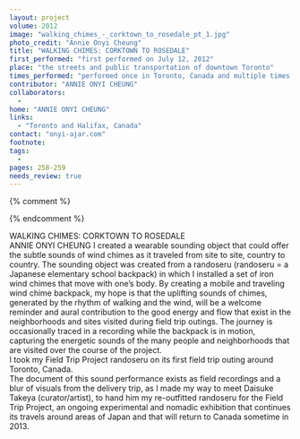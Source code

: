 ```yaml
---
layout: project
volume: 2012
image: "walking_chimes_-_corktown_to_rosedale_pt_1.jpg"
photo_credit: "Annie Onyi Cheung"
title: "WALKING CHIMES: CORKTOWN TO ROSEDALE"
first_performed: "first performed on July 12, 2012"
place: "the streets and public transportation of downtown Toronto"
times_performed: "performed once in Toronto, Canada and multiple times in Japan in 2012"
contributor: "ANNIE ONYI CHEUNG"
collaborators: 
  - 
home: "ANNIE ONYI CHEUNG"
links: 
  - "Toronto and Halifax, Canada"
contact: "onyi-ajar.com"
footnote: 
tags: 
  - 
pages: 258-259
needs_review: true
---
```


{% comment %} 

{% endcomment %}

 WALKING CHIMES: CORKTOWN TO ROSEDALE  
 ANNIE ONYI CHEUNG 
 I created a wearable sounding object that could offer the subtle sounds of wind chimes as it traveled from site to site, country to country. The sounding object was created from a randoseru (randoseru = a Japanese elementary school backpack) in which I installed a set of iron wind chimes that move with one’s body. By creating a mobile and traveling wind chime backpack, my hope is that the uplifting sounds of chimes, generated by the rhythm of walking and the wind, will be a welcome reminder and aural contribution to the good energy and flow that exist in the neighborhoods and sites visited during field trip outings. The journey is occasionally traced in a recording while the backpack is in motion, capturing the energetic sounds of the many people and neighborhoods that are visited over the course of the project.  
 I took my Field Trip Project randoseru on its first field trip outing around Toronto, Canada.  
 The document of this sound performance exists as field recordings and a blur of visuals from the delivery trip, as I made my way to meet Daisuke Takeya (curator/artist), to hand him my re-outfitted randoseru for the Field Trip Project, an ongoing experimental and nomadic exhibition that continues its travels around areas of Japan and that will return to Canada sometime in 2013.  

